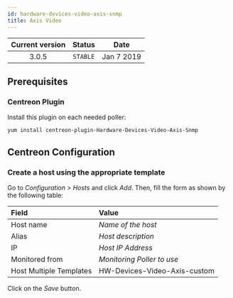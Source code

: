 ```yaml
---
id: hardware-devices-video-axis-snmp
title: Axis Video
---
```


| Current version | Status | Date |
| :-: | :-: | :-: |
| 3.0.5 | `STABLE` | Jan  7 2019 |

## Prerequisites

### Centreon Plugin

Install this plugin on each needed poller:

``` shell
yum install centreon-plugin-Hardware-Devices-Video-Axis-Snmp
```

## Centreon Configuration

### Create a host using the appropriate template

Go to *Configuration \> Hosts* and click *Add*. Then, fill the form as shown by the following table:

| Field                   | Value                        |
| :---------------------- | :--------------------------- |
| Host name               | *Name of the host*           |
| Alias                   | *Host description*           |
| IP                      | *Host IP Address*            |
| Monitored from          | *Monitoring Poller to use*   |
| Host Multiple Templates | HW-Devices-Video-Axis-custom |

Click on the *Save* button.


